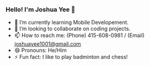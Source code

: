 ### Hello! I'm Joshua Yee 👋

- 🌱 I’m currently learning Mobile Developement.
- 👯 I’m looking to collaborate on coding projects.
- 📫 How to reach me: (Phone) 415-608-0981 / (Email) joshuayee1001@gmail.com
- 😄 Pronouns: He/Him
- ⚡ Fun fact: I like to play badminton and chess!

